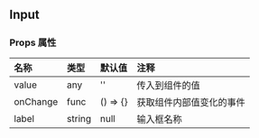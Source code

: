 ## Input
##### 

### Props 属性
|名称|类型|默认值|注释|
|:----|:----|:----|:----|
|value|any|''|传入到组件的值|
|onChange|func|() => {}|获取组件内部值变化的事件|
|label|string|null|输入框名称|
